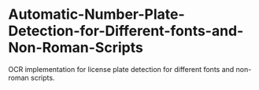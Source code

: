 # Automatic-Number-Plate-Detection-for-Different-fonts-and-Non-Roman-Scripts
OCR implementation for license plate detection for different fonts and non-roman scripts.
